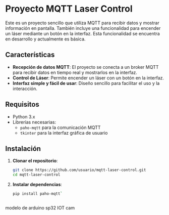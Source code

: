 # Proyecto MQTT Laser Control

Este es un proyecto sencillo que utiliza MQTT para recibir datos y mostrar información en pantalla. También incluye una funcionalidad para encender un láser mediante un botón en la interfaz. Esta funcionalidad se encuentra en desarrollo y actualmente es básica.

## Características

- **Recepción de datos MQTT**: El proyecto se conecta a un broker MQTT para recibir datos en tiempo real y mostrarlos en la interfaz.
- **Control de Láser**: Permite encender un láser con un botón en la interfaz.
- **Interfaz simple y fácil de usar**: Diseño sencillo para facilitar el uso y la interacción.

## Requisitos

- Python 3.x
- Librerías necesarias:
  - `paho-mqtt` para la comunicación MQTT
  - `tkinter` para la interfaz gráfica de usuario

## Instalación

1. **Clonar el repositorio**:
   ```bash
   git clone https://github.com/usuario/mqtt-laser-control.git
   cd mqtt-laser-control

2. **Instalar dependencias**:
    ```bash
    pip install paho-mqtt`



modelo de arduino sp32 IOT cam